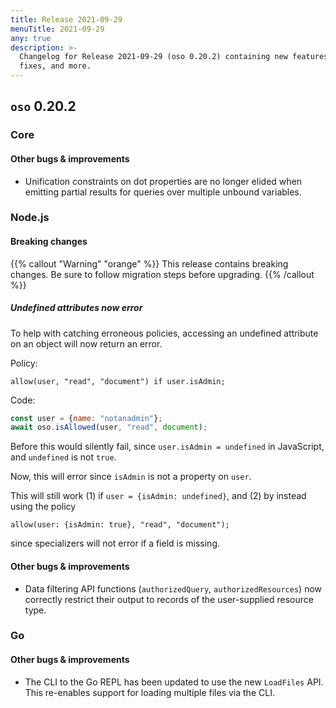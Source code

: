 ```yaml
---
title: Release 2021-09-29
menuTitle: 2021-09-29
any: true
description: >-
  Changelog for Release 2021-09-29 (oso 0.20.2) containing new features, bug
  fixes, and more.
---
```


## `oso` 0.20.2

### Core

#### Other bugs & improvements
- Unification constraints on dot properties are no longer elided when emitting 
  partial results for queries over multiple unbound variables.

### Node.js

#### Breaking changes

{{% callout "Warning" "orange" %}}
  This release contains breaking changes. Be sure to follow migration steps
  before upgrading.
{{% /callout %}}

##### Undefined attributes now error

To help with catching erroneous policies, accessing an undefined attribute
on an object will now return an error.

Policy:

```polar
allow(user, "read", "document") if user.isAdmin;
```

Code:

```js
const user = {name: "notanadmin"};
await oso.isAllowed(user, "read", document);
```

Before this would silently fail, since `user.isAdmin = undefined` in JavaScript, and
`undefined` is not `true`.

Now, this will error since `isAdmin` is not a property on `user`.

This will still work (1) if `user = {isAdmin: undefined}`,
and (2) by instead using the policy

```polar
allow(user: {isAdmin: true}, "read", "document");
```
since specializers will not error if a field is missing.

#### Other bugs & improvements
- Data filtering API functions (`authorizedQuery`, `authorizedResources`) now
  correctly restrict their output to records of the user-supplied resource type.

### Go

#### Other bugs & improvements

- The CLI to the Go REPL has been updated to use the new `LoadFiles` API. This
  re-enables support for loading multiple files via the CLI.
